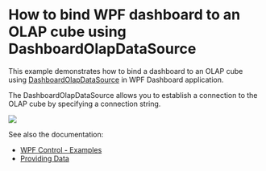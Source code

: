 # How to bind WPF dashboard to an OLAP cube using DashboardOlapDataSource


This example demonstrates how to bind a dashboard to an OLAP cube using [DashboardOlapDataSource](
https://docs.devexpress.com/Dashboard/DevExpress.DashboardCommon.DashboardOlapDataSource) in WPF Dashboard 
application.

The DashboardOlapDataSource allows you to establish a connection to the OLAP cube by specifying a connection string.

![](https://github.com/DevExpress-Examples/wpf-dashboard-olap-data-provider/blob/18.1.3%2B/images/wpfdashboard-olapdataprovider.png)

See also the documentation:
- [WPF Control - Examples](https://docs.devexpress.com/Dashboard/400068/examples/wpf-control-examples)
- [Providing Data](https://docs.devexpress.com/Dashboard/119901/building-the-designer-and-viewer-applications/wpf-viewer/providing-data)




